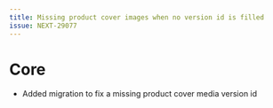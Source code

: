 ```yaml
---
title: Missing product cover images when no version id is filled
issue: NEXT-29077
---
```


# Core

* Added migration to fix a missing product cover media version id
